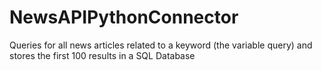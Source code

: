 # NewsAPIPythonConnector
Queries for all news articles related to a keyword (the variable query)      and stores the first 100 results in a SQL Database
